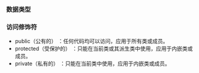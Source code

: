 ### 数据类型
### 访问修饰符
+ public（公有的） ：任何代码均可以访问，应用于所有类或成员。
+ protected（受保护的） ：只能在当前类或其派生类中使用，应用于内嵌类或成员。
+ private（私有的） ：只能在当前类中使用，应用于内嵌类或成员。
